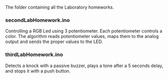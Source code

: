 The folder containing all the Laboratory homeworks.

### secondLabHomework.ino

Controlling a RGB Led using 3 potentiometer. Each potentiometer controls a color. The algorithm reads potentiometer values, maps them to the analog output and sends the proper values to the LED.


### thirdLabHomework.ino

Detects a knock with a passive buzzer, plays a tone after a 5 seconds delay, and stops it with a push button.

